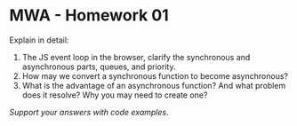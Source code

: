 # MWA - Homework 01
Explain in detail:
1. The JS event loop in the browser, clarify the synchronous and asynchronous parts, queues, and priority. 
2. How may we convert a synchronous function to become asynchronous?
3. What is the advantage of an asynchronous function?  And what problem does it resolve? Why you may need to create one?
  
*Support your answers with code examples.*
